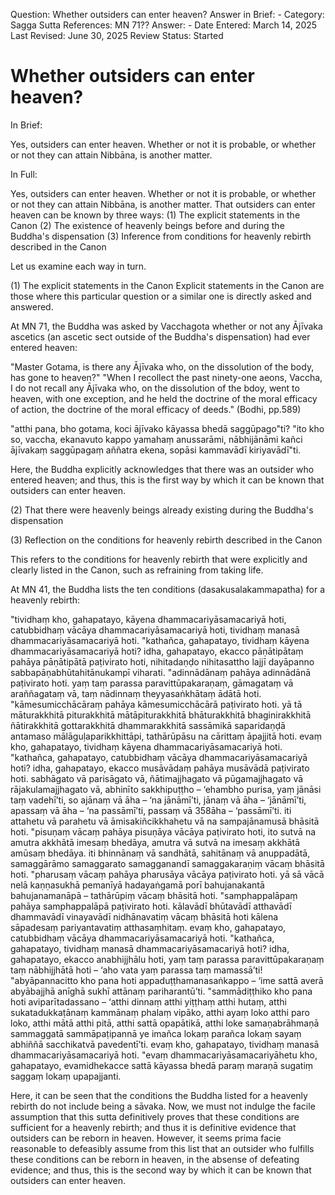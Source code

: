 Question: Whether outsiders can enter heaven?
Answer in Brief: -
Category: Sagga
Sutta References: MN 71??
Answer: -
Date Entered: March 14, 2025
Last Revised: June 30, 2025
Review Status: Started

# Whether outsiders can enter heaven?

In Brief:

Yes, outsiders can enter heaven. Whether or not it is probable, or whether or not they can attain Nibbāna, is another matter<!-- insert link to article on this -->.

In Full:

Yes, outsiders can enter heaven. Whether or not it is probable, or whether or not they can attain Nibbāna, is another matter<!-- insert link to article on this -->. That outsiders can enter heaven can be known by three ways:
(1) The explicit statements in the Canon
(2) The existence of heavenly beings before and during the Buddha's dispensation
(3) Inference from conditions for heavenly rebirth described in the Canon

Let us examine each way in turn.

(1) The explicit statements in the Canon
Explicit statements in the Canon are those where this particular question or a similar one is directly asked and answered. 

At MN 71<!-- pts citation -->, the Buddha was asked by Vacchagota whether or not any Ājīvaka ascetics (an ascetic sect outside of the Buddha's dispensation<!-- references to further readings on the Ajivakas-->) had ever entered heaven:

"Master Gotama, is there any Ājīvaka who, on the dissolution of the body, has gone to heaven?"
"When I recollect the past ninety-one aeons, Vaccha, I do not recall any Ājīvaka who, on the dissolution of the bdoy, went to heaven, with one exception, and he held the doctrine of the moral efficacy of action, the doctrine of the moral efficacy of deeds." (Bodhi, pp.589<!-- cite properly -->)

"atthi pana, bho gotama, koci ājīvako kāyassa bhedā saggūpago"ti? 
"ito kho so, vaccha, ekanavuto kappo yamahaṃ anussarāmi, nābhijānāmi kañci ājīvakaṃ saggūpagaṃ aññatra ekena, sopāsi kammavādī kiriyavādī"ti.

Here, the Buddha explicitly acknowledges that there was an outsider who entered heaven; and thus, this is the first way by which it can be known that outsiders can enter heaven.


(2) That there were heavenly beings already existing during the Buddha's dispensation


(3) Reflection on the conditions for heavenly rebirth described in the Canon

This refers to the conditions for heavenly rebirth that were explicitly and clearly listed in the Canon, such as refraining from taking life.

At MN 41, the Buddha lists the ten conditions (dasakusalakammapatha<!-- three forms of right conduct? -->) for a heavenly rebirth:

<!-- English translation -->

"tividhaṃ kho, gahapatayo, kāyena dhammacariyāsamacariyā hoti, catubbidhaṃ vācāya dhammacariyāsamacariyā hoti, tividhaṃ manasā dhammacariyāsamacariyā hoti.
 "kathañca, gahapatayo, tividhaṃ kāyena dhammacariyāsamacariyā hoti? idha, gahapatayo, ekacco pāṇātipātaṃ pahāya pāṇātipātā paṭivirato hoti, nihitadaṇḍo nihitasattho lajjī dayāpanno sabbapāṇabhūtahitānukampī viharati.
 "adinnādānaṃ pahāya adinnādānā paṭivirato hoti. yaṃ taṃ parassa paravittūpakaraṇaṃ, gāmagataṃ vā araññagataṃ vā, taṃ nādinnaṃ theyyasaṅkhātaṃ ādātā hoti.
 "kāmesumicchācāraṃ pahāya kāmesumicchācārā paṭivirato hoti. yā tā māturakkhitā piturakkhitā mātāpiturakkhitā bhāturakkhitā bhaginirakkhitā ñātirakkhitā gottarakkhitā dhammarakkhitā sassāmikā saparidaṇḍā antamaso mālāguḷaparikkhittāpi, tathārūpāsu na cārittaṃ āpajjitā hoti. evaṃ kho, gahapatayo, tividhaṃ kāyena dhammacariyāsamacariyā hoti.
 "kathañca, gahapatayo, catubbidhaṃ vācāya dhammacariyāsamacariyā hoti? idha, gahapatayo, ekacco musāvādaṃ pahāya musāvādā paṭivirato hoti. sabhāgato vā parisāgato vā, ñātimajjhagato vā pūgamajjhagato vā rājakulamajjhagato vā, abhinīto sakkhipuṭṭho – ‘ehambho purisa, yaṃ jānāsi taṃ vadehī’ti, so ajānaṃ vā āha – ‘na jānāmī’ti, jānaṃ vā āha – ‘jānāmī’ti, apassaṃ vā āha – ‘na passāmī’ti, passaṃ vā
 358āha – ‘passāmī’ti. iti attahetu vā parahetu vā āmisakiñcikkhahetu vā na sampajānamusā bhāsitā hoti.
 "pisuṇaṃ vācaṃ pahāya pisuṇāya vācāya paṭivirato hoti, ito sutvā na amutra akkhātā imesaṃ bhedāya, amutra vā sutvā na imesaṃ akkhātā amūsaṃ bhedāya. iti bhinnānaṃ vā sandhātā, sahitānaṃ vā anuppadātā, samaggārāmo samaggarato samagganandī samaggakaraṇiṃ vācaṃ bhāsitā hoti.
 "pharusaṃ vācaṃ pahāya pharusāya vācāya paṭivirato hoti. yā sā vācā nelā kaṇṇasukhā pemanīyā hadayaṅgamā porī bahujanakantā bahujanamanāpā – tathārūpiṃ vācaṃ bhāsitā hoti.
 "samphappalāpaṃ pahāya samphappalāpā paṭivirato hoti. kālavādī bhūtavādī atthavādī dhammavādī vinayavādī nidhānavatiṃ vācaṃ bhāsitā hoti kālena sāpadesaṃ pariyantavatiṃ atthasaṃhitaṃ. evaṃ kho, gahapatayo, catubbidhaṃ vācāya dhammacariyāsamacariyā hoti.
 "kathañca, gahapatayo, tividhaṃ manasā dhammacariyāsamacariyā hoti? idha, gahapatayo, ekacco anabhijjhālu hoti, yaṃ taṃ parassa paravittūpakaraṇaṃ taṃ nābhijjhātā hoti – ‘aho vata yaṃ parassa taṃ mamassā’ti!
 "abyāpannacitto kho pana hoti appaduṭṭhamanasaṅkappo – ‘ime sattā averā abyābajjhā anīghā sukhī attānaṃ pariharantū’ti.
 "sammādiṭṭhiko kho pana hoti aviparītadassano – ‘atthi dinnaṃ atthi yiṭṭhaṃ atthi hutaṃ, atthi sukatadukkaṭānaṃ kammānaṃ phalaṃ vipāko, atthi ayaṃ loko atthi paro loko, atthi mātā atthi pitā, atthi sattā opapātikā, atthi loke samaṇabrāhmaṇā sammaggatā sammāpaṭipannā ye imañca lokaṃ parañca lokaṃ sayaṃ abhiññā sacchikatvā pavedentī’ti. evaṃ kho, gahapatayo, tividhaṃ manasā dhammacariyāsamacariyā hoti.
 "evaṃ dhammacariyāsamacariyāhetu kho, gahapatayo, evamidhekacce sattā kāyassa bhedā paraṃ maraṇā sugatiṃ saggaṃ lokaṃ upapajjanti.

 Here, it can be seen that the conditions the Buddha listed for a heavenly rebirth do not include being a sāvaka. Now, we must not indulge the facile assumption that this sutta definitively proves that these conditions are sufficient for a heavenly rebirth; and thus it is definitive evidence that outsiders can be reborn in heaven. <!-- For instance, MN 135 or 136 where the Buddha talks about good and bad people having bad and good destinations -->However, it seems prima facie reasonable to defeasibly assume from this list that an outsider who fulfills these conditions can be reborn in heaven, in the absense of defeating evidence; and thus, this is the second way by which it can be known that outsiders can enter heaven.
 



